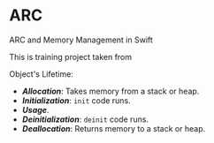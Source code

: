 # ARC
 ARC and Memory Management in Swift

This is training project taken from []()

Object's Lifetime: 

* ***Allocation***: Takes memory from a stack or heap.
* ***Initialization***: `init` code runs.
* ***Usage***.
* ***Deinitialization***: `deinit` code runs.
* ***Deallocation***: Returns memory to a stack or heap.
